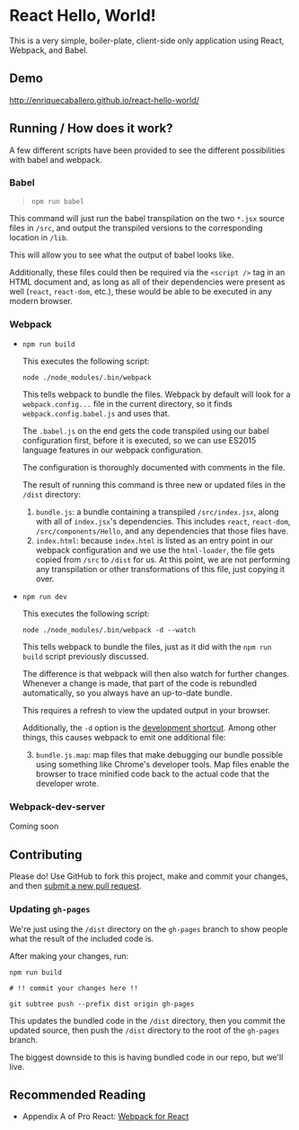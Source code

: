 # React Hello, World!

This is a very simple, boiler-plate, client-side only application using React, Webpack, and Babel.

## Demo

http://enriquecaballero.github.io/react-hello-world/

## Running / How does it work?

A few different scripts have been provided to see the different possibilities with babel and webpack.

### Babel

> `npm run babel`

This command will just run the babel transpilation on the two `*.jsx` source files in `/src`, and output the transpiled versions to the corresponding location in `/lib`.

This will allow you to see what the output of babel looks like.

Additionally, these files could then be required via the `<script />` tag in an HTML document and, as long as all of their dependencies were present as well (`react`, `react-dom`, etc.), these would be able to be executed in any modern browser.

### Webpack

- `npm run build`

    This executes the following script:
    ```shell
    node ./node_modules/.bin/webpack
    ```

    This tells webpack to bundle the files.  Webpack by default will look for a `webpack.config...` file in the current directory, so it finds `webpack.config.babel.js` and uses that.

    The `.babel.js` on the end gets the code transpiled using our babel configuration first, before it is executed, so we can use ES2015 language features in our webpack configuration.

    The configuration is thoroughly documented with comments in the file.

    The result of running this command is three new or updated files in the `/dist` directory:

    1. `bundle.js`: a bundle containing a transpiled  `/src/index.jsx`, along with all of `index.jsx`'s dependencies.  This includes `react`, `react-dom`, `/src/components/Hello`, and any dependencies that those files have.
    2. `index.html`: because `index.html` is listed as an entry point in our webpack configuration and we use the `html-loader`, the file gets copied from `/src` to `/dist` for us.  At this point, we are not performing any transpilation or other transformations of this file, just copying it over.

- `npm run dev`

    This executes the following script:
    ```shell
    node ./node_modules/.bin/webpack -d --watch
    ```

    This tells webpack to bundle the files, just as it did with the `npm run build` script previously discussed.

    The difference is that webpack will then also watch for further changes.  Whenever a change is made, that part of the code is rebundled automatically, so you always have an up-to-date bundle.

    This requires a refresh to view the updated output in your browser.

    Additionally, the `-d` option is the [development shortcut](https://github.com/webpack/docs/wiki/cli#development-shortcut--d).  Among other things, this causes webpack to emit one additional file:

    3. `bundle.js.map`: map files that make debugging our bundle possible using something like Chrome's developer tools.  Map files enable the browser to trace minified code back to the actual code that the developer wrote.

### Webpack-dev-server

Coming soon

## Contributing

Please do!  Use GitHub to fork this project, make and commit your changes, and then [submit a new pull request](https://github.com/enriquecaballero/react-hello-world/pulls).

### Updating `gh-pages`

We're just using the `/dist` directory on the `gh-pages` branch to show people what the result of the included code is.

After making your changes, run:

```shell
npm run build

# !! commit your changes here !!

git subtree push --prefix dist origin gh-pages
```

This updates the bundled code in the `/dist` directory, then you commit the updated source, then push the `/dist` directory to the root of the `gh-pages` branch.

The biggest downside to this is having bundled code in our repo, but we'll live.

## Recommended Reading

- Appendix A of Pro React: [Webpack for React](http://www.pro-react.com/materials/appendixA/)
